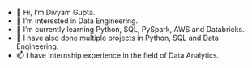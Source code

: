 - 👋 Hi, I’m Divyam Gupta.
- 👀 I’m interested in Data Engineering.
- 🌱 I’m currently learning Python, SQL, PySpark, AWS and Databricks.
- 💞️ I have also done multiple projects in Python, SQL and Data Engineering.
- 📫 I have Internship experience in the field of Data Analytics.

<!---
divyam198/divyam198 is a ✨ special ✨ repository because its `README.md` (this file) appears on your GitHub profile.
You can click the Preview link to take a look at your changes.
--->
